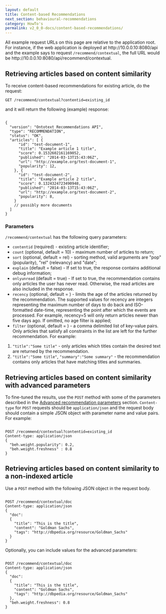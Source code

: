 ```yaml
---
layout: default
title: Content-based Recommendations
next_section: behavioural-recommendations
category: HowTo's
permalink: v2_0_0-docs/content-based-recommendations/
---
```


<div class="info-badge">All example request URLs on this page are relative to the application root. For instance, if the web application is deployed at http://10.0.0.10:8080/api and the example says to request <code>/recommend/contextual</code>, the full URL would be http://10.0.0.10:8080/api/recommend/contextual.</div>

## Retrieving articles based on content similarity

To receive content-based recommendations for existing article, do the request:

`
GET /recommend/contextual?contentid=existing_id
`

and it will return the following (example) response:

<pre><code>
{
  "version": "Ontotext Recommendations API",
  "type": "RECOMMENDATION",
  "status": "OK",
  "articles": [ {
      "id": "test-document-1",
      "title": "Example article 1 title",
      "score": 0.1532602161169052,
      "published": "2014-03-13T15:43:06Z",
      "url": "http://example.org/test-document-1",
      "popularity": 12,
    }, {
      "id": "test-document-2",
      "title": "Example article 2 title",
      "score": 0.1324324723490948,
      "published": "2014-03-13T15:43:06Z",
      "url": "http://example.org/test-document-2",
      "popularity": 8,
    }
    // possibly more documents
  ]
}
</code></pre>

### Parameters

`/recommend/contextual` has the following query parameters:

- `contentid` (required) - existing article identifier;
- `count` (optional, default = 10) - maximum number of articles to return;
- `sort` (optional, default = rel) - sorting method, valid arguments are "pop" (popularity), "rel" (relevancy) and "date";
- `explain` (default = false) - If set to true, the response contains additional debug information;
- `onlyunread` (default = true) - If set to true, the recommendation contains only articles the user has never read. Otherwise, the read articles are also included in the response. 
- `recency` (optional, default = <empty>) - limits the age of the articles returned by the recommendation. The supported values for recency are integers representing the maximum number of days to do back and ISO-formatted date-time, representing the point after which the events are processed. For example, recency=5 will only return articles newer than five days ago. If omitted, no age filter is applied;
- `filter` (optional, default = <empty>) - a comma delimited list of key-value pairs. Only articles that satisfy all constraints in the list are left for the further recommendation. For example:
1. `"title":"Some title"` - only articles which titles contain the desired text are returned by the recommendation.
2. `"title":"Some title"`, `"summary":"Some summary"` - the recommendation contains only articles that have matching titles and summaries.

## Retrieving articles based on content similarity with advanced parameters

To fine-tuned the results, use the `POST` method with some of the parameters described in the [Advanced recommendation parameters](/recommend-pub-docs/v2_0_0-docs/advanced-recommendation-parameters/) section. `Content-type` for `POST` requests should be `application/json` and the request body should contain a simple JSON object with parameter name and value pairs. For example:


<pre><code>
POST /recommend/contextual?contentid=existing_id
Content-type: application/json
{
  "beh.weight.popularity": 0.2,
  "beh.weight.freshness" : 0.8
}
</code></pre>

## Retrieving articles based on content similarity to a non-indexed article

Use a `POST` method with the following JSON object in the request body.

<pre><code>
POST /recommend/contextual/doc
Content-type: application/json
{
  "doc":
  {
    "title": "This is the title",
    "content": "Goldman Sachs",
    "tags": "http://dbpedia.org/resource/Goldman_Sachs"
  }
}
</code></pre>

Optionally, you can include values for the advanced parameters:

<pre><code>
POST /recommend/contextual/doc
Content-type: application/json
{
  "doc":
  {
    "title": "This is the title",
    "content": "Goldman Sachs",
    "tags": "http://dbpedia.org/resource/Goldman_Sachs"
  },
  "beh.weight.freshness": 0.8
}
</code></pre>


